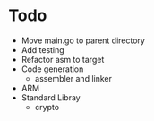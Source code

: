 # Todo
- Move main.go to parent directory
- Add testing
- Refactor asm to target
- Code generation
  - assembler and linker
- ARM
- Standard Libray
  - crypto
